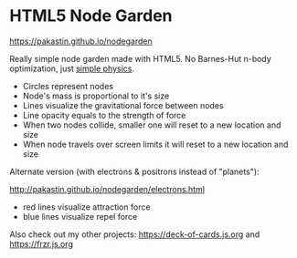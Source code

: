 # HTML5 Node Garden

https://pakastin.github.io/nodegarden

Really simple node garden made with HTML5. No Barnes-Hut n-body optimization, just [simple physics](https://github.com/pakastin/nodegarden/blob/master/scripts/index.js#L113).

- Circles represent nodes
- Node's mass is proportional to it's size
- Lines visualize the gravitational force between nodes
- Line opacity equals to the strength of force
- When two nodes collide, smaller one will reset to a new location and size
- When node travels over screen limits it will reset to a new location and size

Alternate version (with electrons & positrons instead of "planets"):

http://pakastin.github.io/nodegarden/electrons.html

- red lines visualize attraction force
- blue lines visualize repel force

Also check out my other projects: https://deck-of-cards.js.org and https://frzr.js.org
